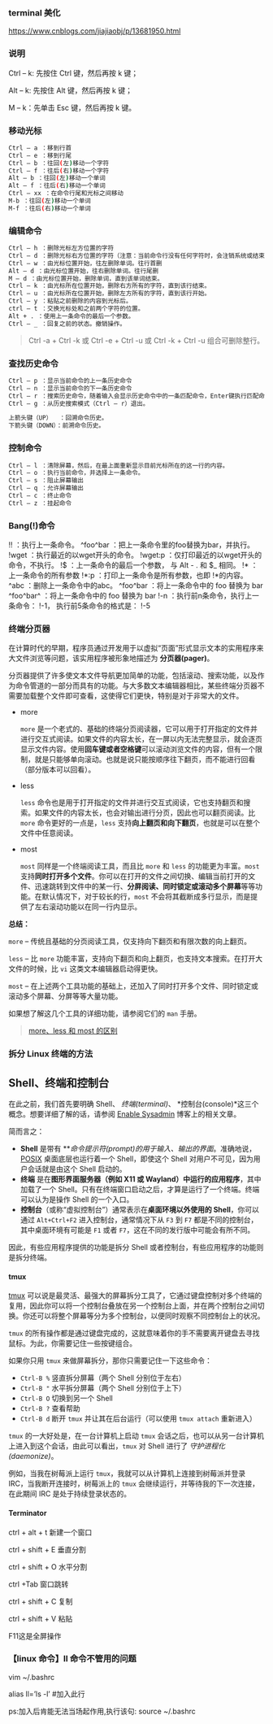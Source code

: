 ### terminal 美化
https://www.cnblogs.com/jiajiaobj/p/13681950.html



### 说明

Ctrl – k: 先按住 Ctrl 键，然后再按 k 键；

Alt – k: 先按住 Alt 键，然后再按 k 键；

M – k：先单击 Esc 键，然后再按 k 键。


### 移动光标

```bash
Ctrl – a ：移到行首
Ctrl – e ：移到行尾
Ctrl – b ：往回(左)移动一个字符
Ctrl – f ：往后(右)移动一个字符
Alt – b ：往回(左)移动一个单词
Alt – f ：往后(右)移动一个单词
Ctrl – xx ：在命令行尾和光标之间移动
M-b ：往回(左)移动一个单词
M-f ：往后(右)移动一个单词
```

### 编辑命令

```bash
Ctrl – h ：删除光标左方位置的字符
Ctrl – d ：删除光标右方位置的字符（注意：当前命令行没有任何字符时，会注销系统或结束终端）
Ctrl – w ：由光标位置开始，往左删除单词。往行首删
Alt – d ：由光标位置开始，往右删除单词。往行尾删
M – d ：由光标位置开始，删除单词，直到该单词结束。
Ctrl – k ：由光标所在位置开始，删除右方所有的字符，直到该行结束。
Ctrl – u ：由光标所在位置开始，删除左方所有的字符，直到该行开始。
Ctrl – y ：粘贴之前删除的内容到光标后。
ctrl – t ：交换光标处和之前两个字符的位置。
Alt + . ：使用上一条命令的最后一个参数。
Ctrl – _ ：回复之前的状态。撤销操作。
```
> Ctrl -a + Ctrl -k 或 Ctrl -e + Ctrl -u 或 Ctrl -k + Ctrl -u 组合可删除整行。


### 查找历史命令

```bash
Ctrl – p ：显示当前命令的上一条历史命令
Ctrl – n ：显示当前命令的下一条历史命令
Ctrl – r ：搜索历史命令，随着输入会显示历史命令中的一条匹配命令，Enter键执行匹配命令；ESC键在命令行显示而不执行匹配命令。
Ctrl – g ：从历史搜索模式（Ctrl – r）退出。

上箭头键（UP）  ：回溯命令历史。
下箭头键（DOWN）：前溯命令历史。
```


### 控制命令

```bash
Ctrl – l ：清除屏幕，然后，在最上面重新显示目前光标所在的这一行的内容。
Ctrl – o ：执行当前命令，并选择上一条命令。
Ctrl – s ：阻止屏幕输出
Ctrl – q ：允许屏幕输出
Ctrl – c ：终止命令
Ctrl – z ：挂起命令
```

### Bang(!)命令

!! ：执行上一条命令。
^foo^bar ：把上一条命令里的foo替换为bar，并执行。
!wget ：执行最近的以wget开头的命令。
!wget:p ：仅打印最近的以wget开头的命令，不执行。
!$ ：上一条命令的最后一个参数， 与 Alt - . 和 $_ 相同。
!* ：上一条命令的所有参数
!*:p ：打印上一条命令是所有参数，也即 !*的内容。
^abc ：删除上一条命令中的abc。
^foo^bar ：将上一条命令中的 foo 替换为 bar
^foo^bar^ ：将上一条命令中的 foo 替换为 bar
!-n ：执行前n条命令，执行上一条命令： !-1， 执行前5条命令的格式是： !-5


### 终端分页器

在计算时代的早期，程序员通过开发用于以虚拟“页面”形式显示文本的实用程序来大文件浏览等问题，该实用程序被形象地描述为 **分页器(pager)**。

分页器提供了许多使文本文件导航更加简单的功能，包括滚动、搜索功能，以及作为命令管道的一部分而具有的功能。与大多数文本编辑器相比，某些终端分页器不需要加载整个文件即可查看，这使得它们更快，特别是对于非常大的文件。

* more

  `more` 是一个老式的、基础的终端分页阅读器，它可以用于打开指定的文件并进行交互式阅读。如果文件的内容太长，在一屏以内无法完整显示，就会逐页显示文件内容。使用**回车键或者空格键**可以滚动浏览文件的内容，但有一个限制，就是只能够单向滚动。也就是说只能按顺序往下翻页，而不能进行回看（部分版本可以回看）。

* less

  `less` 命令也是用于打开指定的文件并进行交互式阅读，它也支持翻页和搜索。如果文件的内容太长，也会对输出进行分页，因此也可以翻页阅读。比 `more` 命令更好的一点是，`less` 支持**向上翻页和向下翻页**，也就是可以在整个文件中任意阅读。

* most

  `most` 同样是一个终端阅读工具，而且比 `more` 和 `less` 的功能更为丰富。`most` 支持**同时打开多个文件**。你可以在打开的文件之间切换、编辑当前打开的文件、迅速跳转到文件中的某一行、**分屏阅读、同时锁定或滚动多个屏幕**等等功能。在默认情况下，对于较长的行，`most` 不会将其截断成多行显示，而是提供了左右滚动功能以在同一行内显示。

**总结：**

`more` – 传统且基础的分页阅读工具，仅支持向下翻页和有限次数的向上翻页。

`less` – 比 `more` 功能丰富，支持向下翻页和向上翻页，也支持文本搜索。在打开大文件的时候，比 `vi` 这类文本编辑器启动得更快。

`most` – 在上述两个工具功能的基础上，还加入了同时打开多个文件、同时锁定或滚动多个屏幕、分屏等等大量功能。

如果想了解这几个工具的详细功能，请参阅它们的 `man` 手册。

> [more、less 和 most 的区别](https://linux.cn/article-10253-1.html)



### 拆分 Linux 终端的方法

## Shell、终端和控制台

在此之前，我们首先要明确 Shell、 *终端(terminal)*、 *控制台(console)*这三个概念。想要详细了解的话，请参阅 [Enable Sysadmin](https://link.zhihu.com/?target=https%3A//www.redhat.com/sysadmin/terminals-shells-consoles) 博客上的相关文章。

简而言之：

- **Shell** 是带有 ***命令提示符(prompt)*的用于输入、输出的界面**。准确地说，[POSIX](https://link.zhihu.com/?target=https%3A//opensource.com/article/19/7/what-posix-richard-stallman-explains) 桌面底层也运行着一个 Shell，即使这个 Shell 对用户不可见，因为用户会话就是由这个 Shell 启动的。
- **终端** 是在**图形界面服务器（例如 X11 或 Wayland）中运行的应用程序**，其中加载了一个 Shell。只有在终端窗口启动之后，才算是运行了一个终端。终端可以认为是操作 Shell 的一个入口。
- **控制台**（或称“虚拟控制台”）通常表示在**桌面环境以外使用的 Shell**，你可以通过 `Alt+Ctrl+F2` 进入控制台，通常情况下从 `F3` 到 `F7` 都是不同的控制台，其中桌面环境有可能是 `F1` 或者 `F7`，这在不同的发行版中可能会有所不同。

因此，有些应用程序提供的功能是拆分 Shell 或者控制台，有些应用程序的功能则是拆分终端。

#### tmux

[tmux](https://link.zhihu.com/?target=https%3A//github.com/tmux/tmux) 可以说是最灵活、最强大的屏幕拆分工具了，它通过键盘控制对多个终端的复用，因此你可以将一个控制台叠放在另一个控制台上面，并在两个控制台之间切换。你还可以将整个屏幕等分为多个控制台，以便同时观察不同控制台上的状况。

`tmux` 的所有操作都是通过键盘完成的，这就意味着你的手不需要离开键盘去寻找鼠标。为此，你需要记住一些按键组合。

如果你只用 `tmux` 来做屏幕拆分，那你只需要记住一下这些命令：

- `Ctrl-B %` 竖直拆分屏幕（两个 Shell 分别位于左右）
- `Ctrl-B "` 水平拆分屏幕（两个 Shell 分别位于上下）
- `Ctrl-B O` 切换到另一个 Shell
- `Ctrl-B ?` 查看帮助
- `Ctrl-B d` 断开 `tmux` 并让其在后台运行（可以使用 `tmux attach` 重新进入）

`tmux` 的一大好处是，在一台计算机上启动 `tmux` 会话之后，也可以从另一台计算机上进入到这个会话，由此可以看出，`tmux` 对 Shell 进行了 *守护进程化(daemonize)*。

例如，当我在树莓派上运行 `tmux`，我就可以从计算机上连接到树莓派并登录 IRC，当我断开连接时，树莓派上的 `tmux` 会继续运行，并等待我的下一次连接，在此期间 IRC 是处于持续登录状态的。

#### Terminator

ctrl + alt + t  新建一个窗口

ctrl + shift + E  垂直分割

ctrl + shift +  O  水平分割

ctrl +Tab    窗口跳转

ctrl + shift + C  复制

ctrl + shift + V  粘贴

F11这是全屏操作



### 【linux 命令】ll 命令不管用的问题
vim ~/.bashrc

alias ll=’ls -l’ #加入此行

ps:加入后肯能无法当场起作用,执行该句: 
source ~/.bashrc



